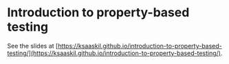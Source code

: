 # Introduction to property-based testing

See the slides at [https://ksaaskil.github.io/introduction-to-property-based-testing/](https://ksaaskil.github.io/introduction-to-property-based-testing/).
